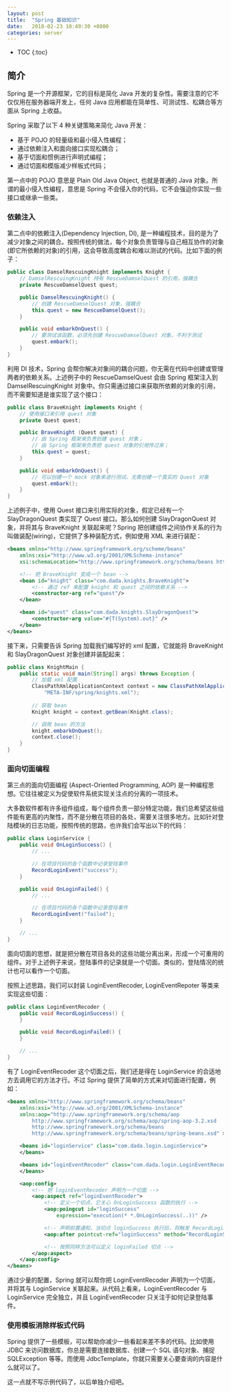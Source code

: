 ```yaml
---
layout: post
title:  "Spring 基础知识"
date:   2018-02-23 10:49:30 +0800
categories: server
---
```


* TOC
{:toc}


## 简介

Spring 是一个开源框架，它的目标是简化 Java 开发的复杂性。需要注意的它不仅仅用在服务器端开发上，任何 Java 应用都能在简单性、可测试性、松耦合等方面从 Spring 上收益。

Spring 采取了以下 4 种关键策略来简化 Java 开发：
- 基于 POJO 的轻量级和最小侵入性编程；
- 通过依赖注入和面向接口实现松耦合；
- 基于切面和惯例进行声明式编程；
- 通过切面和模版减少样板式代码；

第一点中的 POJO 意思是 Plain Old Java Object, 也就是普通的 Java 对象。所谓的最小侵入性编程，意思是 Spring 不会侵入你的代码，它不会强迫你实现一些接口或继承一些类。

### 依赖注入

第二点中的依赖注入(Dependency Injection, DI), 是一种编程技术，目的是为了减少对象之间的耦合。按照传统的做法，每个对象负责管理与自己相互协作的对象(即它所依赖的对象)的引用，这会导致高度耦合和难以测试的代码。比如下面的例子：

```java
public class DamselRescuingKnight implements Knight {
    // DamselRescuingKnight 持有 RescueDamselQuest 的引用，强耦合
    private RescueDamselQuest quest;

    public DamselRescuingKnight() {
        // 创建 RescueDamselQuest 对象，强耦合
        this.quest = new RescueDamselQuest();
    }

    public void embarkOnQuest() {
        // 要测试该函数，必须先创建 RescueDamselQuest 对象，不利于测试
        quest.embark();
    }
}
```

利用 DI 技术，Spring 会帮你解决对象间的耦合问题，你无需在代码中创建或管理两者的依赖关系。上述例子中的 RescueDamselQuest 会由 Spring 框架注入到 DamselRescuingKnight 对象中。你只需通过接口来获取所依赖的对象的引用，而不需要知道是谁实现了这个接口：

```java
public class BraveKnight implements Knight {
    // 使用接口来引用 quest 对象
    private Quest quest;

    public BraveKnight (Quest quest) {
        // 由 Spring 框架来负责创建 quest 对象；
        // 由 Spring 框架来负责把 quest 对象的引用传过来；
        this.quest = quest;
    }

    public void embarkOnQuest() {
        // 可以创建一个 mock 对象来进行测试，无需创建一个真实的 Quest 对象
        quest.embark();
    }
}
```

上述例子中，使用 Quest 接口来引用实际的对象，假定已经有一个 SlayDragonQuest 类实现了 Quest 接口。那么如何创建 SlayDragonQuest 对象，并将其与 BraveKnight 关联起来呢？Spring 把创建组件之间协作关系的行为叫做装配(wiring)，它提供了多种装配方式，例如使用 XML 来进行装配：

```xml
<beans xmlns="http://www.springframework.org/scheme/beans"
    xmlns:xsi="http://www.w3.org/2001/XMLSchema-instance"
    xsi:schemaLocation="http://www.springframework.org/schema/beans http://www.springframework.org/schema/beans/spring-beans.xsd">

    <!-- 把 BraveKnight 变成一个 bean -->
    <bean id="knight" class="com.dada.knights.BraveKnight">
        <!-- 通过 ref 来配置 knight 和 quest 之间的依赖关系 -->
        <constructor-arg ref="quest"/>
    </bean>

    <bean id="quest" class="com.dada.knights.SlayDragonQuest">
        <constructor-arg value="#{T(System).out}" />
    </bean>
</beans>
```

接下来，只需要告诉 Spring 加载我们编写好的 xml 配置，它就能将 BraveKnight 和 SlayDragonQuest 对象创建并装配起来：

```java
public class KnightMain {
    public static void main(String[] args) throws Exception {
        // 加载 xml 配置
        ClassPathXmlApplicationContext context = new ClassPathXmlApplicationContext(
            "META-INF/spring/knights.xml");
        
        // 获取 bean
        Knight knight = context.getBean(Knight.class);

        // 调用 bean 的方法
        knight.embarkOnQuest();
        context.close();
    }
}
```

### 面向切面编程

第三点的面向切面编程 (Aspect-Oriented Programming, AOP) 是一种编程思想。它往往被定义为促使软件系统实现关注点的分离的一项技术。

大多数软件都有许多组件组成，每个组件负责一部分特定功能，我们总希望这些组件能有更高的内聚性，而不是分散在项目的各处，需要关注很多地方。比如针对登陆模块的日志功能，按照传统的思路，也许我们会写出以下的代码：

```java
public class LoginService {
    public void OnLoginSuccess() {
        // ...

        // 在项目代码的各个函数中记录登陆事件
        RecordLoginEvent("success");
    }

    public void OnLoginFailed() {
        // ...

        // 在项目代码的各个函数中记录登陆事件
        RecordLoginEvent("failed");
    }

    // ...
}
```

面向切面的思想，就是把分散在项目各处的这些功能分离出来，形成一个可重用的组件。对于上述例子来说，登陆事件的记录就是一个切面。类似的，登陆情况的统计也可以看作一个切面。

按照上述思路，我们可以封装 LoginEventRecoder, LoginEventRepoter 等类来实现这些切面：

```java
public class LoginEventRecoder {
    public void RecordLoginSuccess() {
    }

    public void RecordLoginFailed() {
    }

    // ...
}
```

有了 LoginEventRecoder 这个切面之后，我们还是得在 LoginService 的合适地方去调用它的方法才行。不过 Spring 提供了简单的方式来对切面进行配置，例如：

```xml
<beans xmlns="http://www.springframework.org/schema/beans"
    xmlns:xsi="http://www.w3.org/2001/XMLSchema-instance"
    xmlns:aop="http://www.springframework.org/schema/aop
        http://www.springframework.org/schema/aop/spring-aop-3.2.xsd
        http://www.springframework.org/schema/beans
        http://www.springframework.org/schema/beans/spring-beans.xsd" >

    <beans id="loginService" class="com.dada.login.LoginService">
    </beans>

    <beans id="loginEventRecoder" class="com.dada.login.LoginEventRecoder">
    </beans>

    <aop:config>
        <!-- 把 loginEventRecoder 声明为一个切面 -->
        <aop:aspect ref="loginEventRecoder">
            <!-- 定义一个切点，它关心 OnLoginSuccess 函数的执行 -->
            <aop:poingcut id="loginSuccess"
                expression="execution(* *.OnLoginSuccess(..))" />

            <!-- 声明前置通知，当切点 loginSuccess 执行后，将触发 RecordLoginSuccess -->
            <aop:after pointcut-ref="loginSuccess" method="RecordLoginSuccess"/>

            <!-- 按照同样方法可以定义 loginFailed 切点 -->
        </aop:aspect>
    </aop:config>
</beans>
```

通过少量的配置，Spring 就可以帮你把 LoginEventRecoder 声明为一个切面，并将其与 LoginService 关联起来。从代码上看来，LoginEventRecoder 与 LoginService 完全独立，并且 LoginEventRecoder 只关注于如何记录登陆事件。

### 使用模板消除样板式代码

Spring 提供了一些模板，可以帮助你减少一些看起来差不多的代码。比如使用 JDBC 来访问数据库，你总是需要连接数据库、创建一个 SQL 语句对象、捕捉 SQLException 等等。而使用 JdbcTemplate，你就只需要关心要查询的内容是什么就可以了。

这一点就不写示例代码了，以后单独介绍吧。